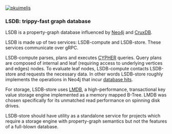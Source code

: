 [![pkuimelis](https://circleci.com/gh/pkuimelis/lsdb.svg?style=svg)](https://circleci.com/gh/pkuimelis/lsdb)

### LSDB: trippy-fast graph database

LSDB is a property-graph database influenced by [Neo4j](http://https://neo4j.com/) and [CruxDB](https://github.com/juxt/crux).

LSDB is made up of two services: LSDB-compute and LSDB-store. These services communicate over gRPC.

LSDB-compute parses, plans and executes [CYPHER](https://neo4j.com/docs/cypher-manual/current/) queries. Query plans are composed of internal and leaf (requiring access to underlying vertices and edges) nodes. To evaluate leaf nodes, LSDB-compute contacts LSDB-store and requests the necessary data.
In other words LSDB-store roughly implements the operations in Neo4j that incur [database hits](https://neo4j.com/docs/cypher-manual/current/execution-plans/db-hits/).

For storage, LSDB-store uses [LMDB](http://www.lmdb.tech/doc/), a high-performance, transactional key value storage engine implemented as a memory mapped B-Tree. LMDB was chosen specifically for its unmatched read performance on spinning disk drives.

LSDB-store should have utility as a standalone service for projects which require a storage engine with property-graph semantics but not the features of a full-blown database.
